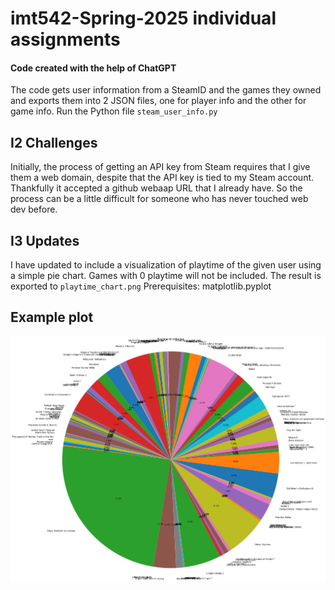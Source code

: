 # imt542-Spring-2025 individual assignments
#### Code created with the help of ChatGPT

The code gets user information from a SteamID and the games they owned and exports them into 2 JSON files, one for player info and the other for game info. Run the Python file ```steam_user_info.py```

## I2 Challenges
Initially, the process of getting an API key from Steam requires that I give them a web domain, despite that the API key is tied to my Steam account. Thankfully it accepted a github webaap URL that I already have. So the process can be a little difficult for someone who has never touched web dev before.

## I3 Updates 
I have updated to include a visualization of playtime of the given user using a simple pie chart. Games with 0 playtime will not be included. The result is exported to ```playtime_chart.png```
Prerequisites: matplotlib.pyplot

## Example plot
![Example pie chart for playtime of a user!](/playtime_chart_example.png "Example plot")
